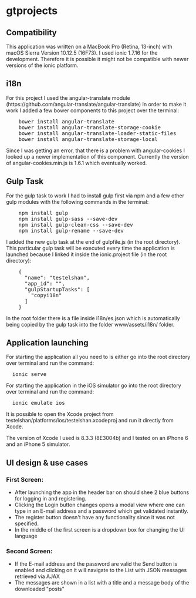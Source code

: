 # gtprojects

<h2>Compatibility</h2>
<p>
This application was written on a MacBook Pro (Retina, 13-inch) with macOS Sierra Version 10.12.5 (16F73).
I used ionic 1.7.16 for the development. 
Therefore it is possible it might not be compatible with newer versions of the ionic platform.
<p>
<h2>i18n</h2>
<p>
For this project I used the angular-translate module (https://github.com/angular-translate/angular-translate)
In order to make it work I added a few bower components to this project over the terminal:
</p>
<pre>
    bower install angular-translate
    bower install angular-translate-storage-cookie
    bower install angular-translate-loader-static-files
    bower install angular-translate-storage-local
</pre>
<p>
Since I was getting an error, that there is a problem with angular-cookies I looked up a newer implementation of
this component. Currently the version of angular-cookies.min.js is 1.6.1 which eventually worked.
</p>


<h2>Gulp Task</h2>
<p>
For the gulp task to work I had to install gulp first via npm and a few other gulp modules with the following 
commands in the terminal:
</p>
<pre>
    npm install gulp
    npm install gulp-sass --save-dev
    npm install gulp-clean-css --save-dev
    npm install gulp-rename --save-dev
</pre>    
<p>
I added the new gulp task at the end of gulpfile.js (in the root directory). This particular gulp task will be 
executed every time the application is launched because I linked it inside the ionic.project file (in the root directory):
</p>
<pre>
    {
      "name": "testelshan",
      "app_id": "",
      "gulpStartupTasks": [
        "copyi18n"
      ]
    }
</pre>

<p>
In the root folder there is a file inside i18n/es.json which is automatically being copied by the gulp task into 
the folder www/assets/i18n/ folder.
</p>
      

<h2>Application launching</h2>
<p>
For starting the application all you need to is either go into the root directory over terminal and run the command:
</p>
<pre>
  ionic serve
</pre>
<p>
For starting the application in the iOS simulator go into the root directory over terminal and run the command:
</p>
<pre>
  ionic emulate ios
</pre> 
<p>
It is possible to open the Xcode project from testelshan/platforms/ios/testelshan.xcodeproj and run it directly from 
Xcode.
</p>

<p>
The version of Xcode I used is 8.3.3 (8E3004b) and I tested on an iPhone 6 and an iPhone 5 simulator.
</p>

<h2>UI design & use cases</h2>
<h3>First Screen:</h3>
<p>
<ul>
	<li>After launching the app in the header bar on should shee 2 blue buttons for logging in and registering.</li>
    <li>Clicking the Login button changes opens a modal view where one can type in an E-mail address and a password
      which get validated instantly.</li>
    <li>The register button doesn't have any functionality since it was not specified.</li>
    <li>In the middle of the first screen is a dropdown box for changing the UI language</li>
</ul>
</p>

<h3>Second Screen:</h3>
<p>
<ul>
	<li>If the E-mail address and the password are valid the Send button is enabled and clicking on it will
      navigate to the List with JSON messages retrieved via AJAX</li>
    <li>The messages are shown in a list with a title and a message body of the downloaded "posts"</li>
</ul>
</p>




    
    
    
